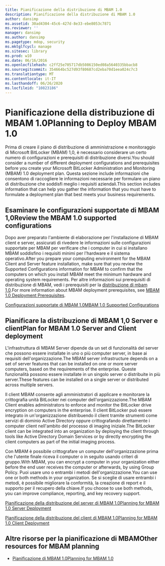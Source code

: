 ```yaml
---
title: Pianificazione della distribuzione di MBAM 1.0
description: Pianificazione della distribuzione di MBAM 1.0
author: dansimp
ms.assetid: 30ad4304-45c6-427d-8e33-ebe8053c7871
ms.reviewer: ''
manager: dansimp
ms.author: dansimp
ms.pagetype: mdop, security
ms.mktglfcycl: manage
ms.sitesec: library
ms.prod: w10
ms.date: 06/16/2016
ms.openlocfilehash: c2ff25e705717db5086150ed08a5640335bbacb8
ms.sourcegitcommit: 354664bc527d93f80687cd2eba70d1eea024c7c3
ms.translationtype: MT
ms.contentlocale: it-IT
ms.lasthandoff: 06/26/2020
ms.locfileid: "10823186"
---
```

# <span data-ttu-id="27732-103">Pianificazione della distribuzione di MBAM 1.0</span><span class="sxs-lookup"><span data-stu-id="27732-103">Planning to Deploy MBAM 1.0</span></span>


<span data-ttu-id="27732-104">Prima di creare il piano di distribuzione di amministrazione e monitoraggio di Microsoft BitLocker (MBAM) 1,0, è necessario considerare un certo numero di configurazioni e prerequisiti di distribuzione diversi.</span><span class="sxs-lookup"><span data-stu-id="27732-104">You should consider a number of different deployment configurations and prerequisites before you create your Microsoft BitLocker Administration and Monitoring (MBAM) 1.0 deployment plan.</span></span> <span data-ttu-id="27732-105">Questa sezione include informazioni che consentono di raccogliere le informazioni necessarie per formulare un piano di distribuzione che soddisfi meglio i requisiti aziendali.</span><span class="sxs-lookup"><span data-stu-id="27732-105">This section includes information that can help you gather the information that you must have to formulate a deployment plan that best meets your business requirements.</span></span>

## <span data-ttu-id="27732-106">Esaminare le configurazioni supportate di MBAM 1,0</span><span class="sxs-lookup"><span data-stu-id="27732-106">Review the MBAM 1.0 supported configurations</span></span>


<span data-ttu-id="27732-107">Dopo aver preparato l'ambiente di elaborazione per l'installazione di MBAM client e server, assicurati di rivedere le informazioni sulle configurazioni supportate per MBAM per verificare che i computer in cui si installano MBAM soddisfino i requisiti minimi per l'hardware e il sistema operativo.</span><span class="sxs-lookup"><span data-stu-id="27732-107">After you prepare your computing environment for the MBAM Client and Server feature installation, make sure that you review the Supported Configurations information for MBAM to confirm that the computers on which you install MBAM meet the minimum hardware and operating system requirements.</span></span> <span data-ttu-id="27732-108">Per altre informazioni sui prerequisiti di distribuzione di MBAM, vedi i prerequisiti per la [distribuzione di mbam 1,0](mbam-10-deployment-prerequisites.md).</span><span class="sxs-lookup"><span data-stu-id="27732-108">For more information about MBAM deployment prerequisites, see [MBAM 1.0 Deployment Prerequisites](mbam-10-deployment-prerequisites.md).</span></span>

[<span data-ttu-id="27732-109">Configurazioni supportate di MBAM 1.0</span><span class="sxs-lookup"><span data-stu-id="27732-109">MBAM 1.0 Supported Configurations</span></span>](mbam-10-supported-configurations.md)

## <span data-ttu-id="27732-110">Pianificare la distribuzione di MBAM 1,0 Server e client</span><span class="sxs-lookup"><span data-stu-id="27732-110">Plan for MBAM 1.0 Server and Client deployment</span></span>


<span data-ttu-id="27732-111">L'infrastruttura di MBAM Server dipende da un set di funzionalità del server che possono essere installate in uno o più computer server, in base ai requisiti dell'organizzazione.</span><span class="sxs-lookup"><span data-stu-id="27732-111">The MBAM server infrastructure depends on a set of server features that can be installed on one or more server computers, based on the requirements of the enterprise.</span></span> <span data-ttu-id="27732-112">Queste funzionalità possono essere installate in un singolo server o distribuite in più server.</span><span class="sxs-lookup"><span data-stu-id="27732-112">These features can be installed on a single server or distributed across multiple servers.</span></span>

<span data-ttu-id="27732-113">Il client MBAM consente agli amministratori di applicare e monitorare la crittografia unità BitLocker nei computer dell'organizzazione.</span><span class="sxs-lookup"><span data-stu-id="27732-113">The MBAM Client enables administrators to enforce and monitor the BitLocker drive encryption on computers in the enterprise.</span></span> <span data-ttu-id="27732-114">Il client BitLocker può essere integrato in un'organizzazione distribuendo il client tramite strumenti come servizi di dominio Active Directory oppure crittografando direttamente i computer client nell'ambito del processo di imaging iniziale.</span><span class="sxs-lookup"><span data-stu-id="27732-114">The BitLocker client can be integrated into an organization by deploying the client through tools like Active Directory Domain Services or by directly encrypting the client computers as part of the initial imaging process.</span></span>

<span data-ttu-id="27732-115">Con MBAM è possibile crittografare un computer dell'organizzazione prima che l'utente finale riceva il computer o in seguito usando criteri di gruppo.</span><span class="sxs-lookup"><span data-stu-id="27732-115">With MBAM, you can encrypt a computer in your organization either before the end user receives the computer or afterwards, by using Group Policy.</span></span> <span data-ttu-id="27732-116">Puoi usare uno o entrambi i metodi dell'organizzazione.</span><span class="sxs-lookup"><span data-stu-id="27732-116">You can use one or both methods in your organization.</span></span> <span data-ttu-id="27732-117">Se si sceglie di usare entrambi i metodi, è possibile migliorare la conformità, la creazione di report e il supporto per il recupero della chiave.</span><span class="sxs-lookup"><span data-stu-id="27732-117">If you choose to use both methods, you can improve compliance, reporting, and key recovery support.</span></span>

[<span data-ttu-id="27732-118">Pianificazione della distribuzione del server di MBAM 1.0</span><span class="sxs-lookup"><span data-stu-id="27732-118">Planning for MBAM 1.0 Server Deployment</span></span>](planning-for-mbam-10-server-deployment.md)

[<span data-ttu-id="27732-119">Pianificazione della distribuzione del client di MBAM 1.0</span><span class="sxs-lookup"><span data-stu-id="27732-119">Planning for MBAM 1.0 Client Deployment</span></span>](planning-for-mbam-10-client-deployment.md)

## <a href="" id="other-resources-for-mbam-planning-"></a><span data-ttu-id="27732-120">Altre risorse per la pianificazione di MBAM</span><span class="sxs-lookup"><span data-stu-id="27732-120">Other resources for MBAM planning</span></span>


-   [<span data-ttu-id="27732-121">Pianificazione di MBAM 1.0</span><span class="sxs-lookup"><span data-stu-id="27732-121">Planning for MBAM 1.0</span></span>](planning-for-mbam-10.md)

 

 





